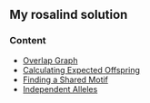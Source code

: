 ## My rosalind solution

### Content

* [Overlap Graph](https://kaiwang0112006.github.io/rosalind_solve/code/OverlapGraphs/overlap_graph)
* [Calculating Expected Offspring](https://kaiwang0112006.github.io/rosalind_solve/code/CalculatingExpectedOffspring/CalculatingExpectedOffspring)
* [Finding a Shared Motif](https://kaiwang0112006.github.io/rosalind_solve/code/FindingSharedMotif/FindingSharedMotif)
* [Independent Alleles](https://kaiwang0112006.github.io/rosalind_solve/code/IndependentAlleles/IndependentAlleles)
